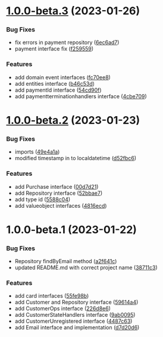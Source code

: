 # [1.0.0-beta.3](https://github.com/pervasive-cats/toys-store-payments/compare/v1.0.0-beta.2...v1.0.0-beta.3) (2023-01-26)


### Bug Fixes

* fix errors in payment repository ([6ec6ad7](https://github.com/pervasive-cats/toys-store-payments/commit/6ec6ad731f85cba7b79562aaa5ed2030ac9cbfb8))
* payment interface fix ([f259559](https://github.com/pervasive-cats/toys-store-payments/commit/f259559601e7d73eae655e3cc1be791d1927b042))


### Features

* add domain event interfaces ([fc70ee8](https://github.com/pervasive-cats/toys-store-payments/commit/fc70ee840f984960728b9dbb1cc9aaeb38b7adac))
* add entities interface ([b46c53d](https://github.com/pervasive-cats/toys-store-payments/commit/b46c53d58d9a229c5c736660913bbeeab8429388))
* add paymentId interface ([54cd90f](https://github.com/pervasive-cats/toys-store-payments/commit/54cd90f32189a6941171091e2217de0c8add8311))
* add paymentterminationhandlers interface ([4cbe709](https://github.com/pervasive-cats/toys-store-payments/commit/4cbe7092f43867b38e878b0c9f4a6349ac841339))

# [1.0.0-beta.2](https://github.com/pervasive-cats/toys-store-payments/compare/v1.0.0-beta.1...v1.0.0-beta.2) (2023-01-23)


### Bug Fixes

* imports ([49e4a1a](https://github.com/pervasive-cats/toys-store-payments/commit/49e4a1ac5874e927623ac64d280d6366f30c89e1))
* modified timestamp in to localdatetime ([d52fbc6](https://github.com/pervasive-cats/toys-store-payments/commit/d52fbc63aad5ddd088ba72d1dd36470bce6f2087))


### Features

* add Purchase interface ([00d7d21](https://github.com/pervasive-cats/toys-store-payments/commit/00d7d2111bfa274e7b977a30f5a5b9a44f0e61f1))
* add Repository interface ([52bbae7](https://github.com/pervasive-cats/toys-store-payments/commit/52bbae7d318783cc5581a3dad47988285b9ba507))
* add type id ([5588c04](https://github.com/pervasive-cats/toys-store-payments/commit/5588c04e459b1a65ae700e371c7790ad33add3c1))
* add valueobject interfaces ([4816ecd](https://github.com/pervasive-cats/toys-store-payments/commit/4816ecddaa30a6e9b3ecfe8674b7fca1e29ebdd5))

# 1.0.0-beta.1 (2023-01-22)


### Bug Fixes

* Repository findByEmail method ([a2f641c](https://github.com/pervasive-cats/toys-store-payments/commit/a2f641c10af1ed5cadde1b7f7153dd0d4ddd41d1))
* updated README.md with correct project name ([38711c3](https://github.com/pervasive-cats/toys-store-payments/commit/38711c363d924c18e1fec38785064cd84ec10da0))


### Features

* add card interfaces ([55fe98b](https://github.com/pervasive-cats/toys-store-payments/commit/55fe98b5d1a2530f175783d3c9756d11e9e03a29))
* add Customer and Repository  interface ([59614a4](https://github.com/pervasive-cats/toys-store-payments/commit/59614a47a9053df0ee084538cb63aced075f0959))
* add CustomerOps interface ([226d8e6](https://github.com/pervasive-cats/toys-store-payments/commit/226d8e6dfdefb4fe9cb1523bf9125a732aaaa515))
* add CustomerStateHandlers interface ([9ab0095](https://github.com/pervasive-cats/toys-store-payments/commit/9ab00950edd2e9ffe1232718e54b8c7b550266dc))
* add CustomerUnregistered interface ([4487c63](https://github.com/pervasive-cats/toys-store-payments/commit/4487c633f1ea0319d886f8a77b5f43305e5cfdeb))
* add Email interface and implementation ([d7d20d6](https://github.com/pervasive-cats/toys-store-payments/commit/d7d20d64a3c4665ca62c51d61c36d6d6c5a50372))
